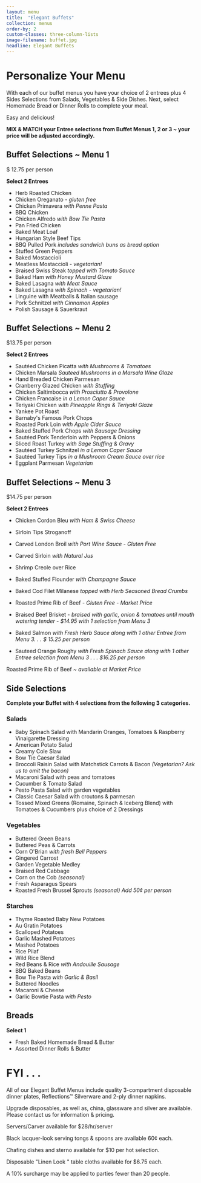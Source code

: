 ```yaml
---
layout: menu
title:  "Elegant Buffets"
collection: menus
order-by: 2
custom-classes: three-column-lists
image-filename: buffet.jpg
headline: Elegant Buffets
---
```


# Personalize Your Menu

With each of our buffet menus you have your choice of 2 entrees plus 4 Sides Selections from Salads, Vegetables & Side Dishes.  Next, select Homemade Bread or Dinner Rolls to complete your meal.

Easy and delicious!

**MIX & MATCH your Entree selections from Buffet Menus 1, 2 or 3 ~ your price will be adjusted accordingly.**

## Buffet Selections ~ Menu 1

$ 12.75 per person

**Select 2 Entrees**

- Herb Roasted Chicken
- Chicken Oreganato - *gluten free*
- Chicken Primavera *with Penne Pasta*
- BBQ Chicken
- Chicken Alfredo *with Bow Tie Pasta*
- Pan Fried Chicken
- Baked Meat Loaf
- Hungarian Style Beef Tips
- BBQ Pulled Pork *includes sandwich buns as bread option*
- Stuffed Green Peppers
- Baked Mostaccioli
- Meatless Mostaccioli - *vegetarian!*
- Braised Swiss Steak *topped with Tomato Sauce*
- Baked Ham *with Honey Mustard Glaze*
- Baked Lasagna *with Meat Sauce*
- Baked Lasagna *with Spinach - vegetarian!*
- Linguine with Meatballs & Italian sausage
- Pork Schnitzel *with Cinnamon Apples*
- Polish Sausage & Sauerkraut


## Buffet Selections ~ Menu 2

$13.75 per person

**Select 2 Entrees**

- Sautéed Chicken Picatta *with Mushrooms & Tomatoes*
- Chicken Marsala *Sauteed Mushrooms in a Marsala Wine Glaze*
- Hand Breaded Chicken Parmesan
- Cranberry Glazed Chicken *with Stuffing*
- Chicken Saltimbocca *with Prosciutto & Provolone*
- Chicken Francaise *in a Lemon Caper Sauce*
- Teriyaki Chicken *with Pineapple Rings & Teriyaki Glaze*
- Yankee Pot Roast
- Barnaby's Famous Pork Chops
- Roasted Pork Loin *with Apple Cider Sauce*
- Baked Stuffed Pork Chops *with Sausage Dressing*
- Sautéed Pork Tenderloin with Peppers & Onions
- Sliced Roast Turkey *with Sage Stuffing & Gravy*
- Sautéed Turkey Schnitzel *in a Lemon Caper Sauce*
- Sautéed Turkey Tips *in a Mushroom Cream Sauce over rice*
- Eggplant Parmesan *Vegetarian*


## Buffet Selections ~ Menu 3

$14.75 per person

**Select 2 Entrees**


- Chicken Cordon Bleu *with Ham & Swiss Cheese*
- Sirloin Tips Stroganoff
- Carved London Broil *with Port Wine Sauce - Gluten Free*
- Carved Sirloin *with Natural Jus*
- Shrimp Creole over Rice
- Baked Stuffed Flounder *with Champagne Sauce*
- Baked Cod Filet Milanese *topped with Herb Seasoned Bread Crumbs*

- Roasted Prime Rib of Beef - *Gluten Free - Market Price*
- Braised Beef Brisket - *braised with garlic, onion & tomatoes until mouth watering tender - $14.95 with 1 selection from Menu 3*


- Baked Salmon *with Fresh Herb Sauce along with 1 other Entree from Menu 3. . . $ 15.25 per person*

- Sauteed Orange Roughy *with Fresh Spinach Sauce along with 1 other Entree selection from Menu 3 . . . $16.25 per person*

Roasted Prime Rib of Beef  ~  *available at Market Price*


## Side Selections

**Complete your Buffet with 4 selections from the following 3 categories.**



### Salads

- Baby Spinach Salad
with Mandarin Oranges, Tomatoes & Raspberry Vinaigarette Dressing
- American Potato Salad
- Creamy Cole Slaw
- Bow Tie Caesar Salad
- Broccoli Raisin Salad
with Matchstick Carrots & Bacon *(Vegetarian? Ask us to omit the bacon)*
- Macaroni Salad
with peas and tomatoes
- Cucumber & Tomato Salad
- Pesto Pasta Salad
with garden vegetables
- Classic Caesar Salad
with croutons & parmesan
- Tossed Mixed Greens (Romaine, Spinach & Iceberg Blend)
with Tomatoes & Cucumbers
plus choice of 2 Dressings

### Vegetables

- Buttered Green Beans
- Buttered Peas & Carrots
- Corn O'Brian *with fresh Bell Peppers*
- Gingered Carrost
- Garden Vegetable Medley
- Braised Red Cabbage
- Corn on the Cob *(seasonal)*
- Fresh Asparagus Spears
- Roasted Fresh Brussel Sprouts *(seasonal) Add 50¢ per person*


### Starches

- Thyme Roasted Baby New Potatoes
- Au Gratin Potatoes
- Scalloped Potatoes
- Garlic Mashed Potatoes
- Mashed Potatoes
- Rice Pilaf
- Wild Rice Blend
- Red Beans & Rice *with Andouille Sausage*
- BBQ Baked Beans
- Bow Tie Pasta *with Garlic & Basil*
- Buttered Noodles
- Macaroni & Cheese
- Garlic Bowtie Pasta *with Pesto*


## Breads

**Select 1**

- Fresh Baked Homemade Bread & Butter
- Assorted Dinner Rolls & Butter


# FYI . . .

All of our Elegant Buffet Menus include quality 3-compartment disposable dinner plates, Reflections™ Silverware and 2-ply dinner napkins.

Upgrade disposables, as well as, china, glassware and silver are available.  Please contact us for information & pricing.

Servers/Carver available for $28/hr/server

Black lacquer-look serving tongs & spoons are available 60¢ each.

Chafing dishes and sterno available for $10 per hot selection.

Disposable "Linen Look " table cloths available for $6.75 each.

A 10% surcharge may be applied to parties fewer than 20 people.
